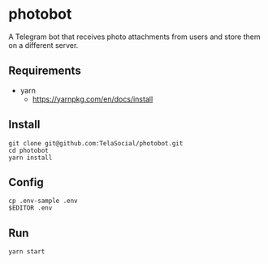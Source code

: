 # photobot
A Telegram bot that receives photo attachments from users and store them
on a different server.

## Requirements

- yarn
  - https://yarnpkg.com/en/docs/install

## Install

```shell
git clone git@github.com:TelaSocial/photobot.git
cd photobot
yarn install
```

## Config
```shell
cp .env-sample .env
$EDITOR .env
```

## Run

```shell
yarn start
```
